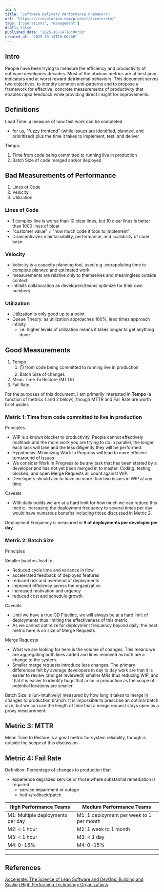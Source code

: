 ```yaml
---
id: 5
title: "Software Delivery Performance Framework"
url: "https://itrevolution.com/product/accelerate/"
tags: ["operations", "management"]
draft: false
published_date: "2025-10-14T10:00:00"
created_at: "2025-10-14T10:00:00"
---
```


## Intro

People have been trying to measure the efficiency and productivity of software developers decades. Most of the obvious metrics are at best poor indicators and at worst reward detrimental behaviors. This document serves two objectives: to identify common anti-patterns and to propose a framework for effective, concrete measurements of productivity that enables rapid feedback while providing direct insight for improvements.

## Definitions

Lead Time: a measure of how fast work can be completed

- for us, "fuzzy frontend" (while issues are identified, planned, and prioritized) plus the time it takes to implement, test, and deliver

Tempo:

1. Time from code being committed to running live in production
2. Batch Size of code merged and/or deployed

## Bad Measurements of Performance

1. Lines of Code
2. Velocity
3. Utilization

### Lines of Code

- 1 complex line is worse than 10 clear lines, but 10 clear lines is better than 1000 lines of bloat
- "customer value" ≠ "how much code it took to implement"
- Disincentivizes maintainability, performance, and scalability of code base

### Velocity

- Velocity is a capacity planning tool, used e.g. extrapolating time to complete planned and estimated work
- measurements are relative only to themselves and meaningless outside context
- inhibits collaboration as developers/teams optimize for their own numbers

### Utilization

- Utilization is only good up to a point
- Queue Theory: as utilization approaches 100%, lead times approach infinity
    - i.e. higher levels of utilization means it takes longer to get anything done

## Good Measurements

1. Tempo
    1. ⏱️  from code being committed to running live in production
    2. Batch Size of changes
2. Mean Time To Restore (MTTR)
3. Fail Rate

For the purposes of this document, I am primarily interested in **Tempo** (a function of metrics 1 and 2 below), though MTTR and Fail Rate are worth brief asides

### Metric 1: Time from code committed to live in production

Principles

- WIP is a known blocker to productivity. People cannot effectively multitask and the more work you are trying to do in parallel, the longer each task will take and the less diligently they will be performed.
- Hypothesis: Minimizing Work In Progress will lead to more efficient turnaround of issues
- We consider Work In Progress to be any task that has been started by a developer and has not yet been merged in to master. Coding, testing, blocked, and open Merge Requests all count against WIP.
- Developers should aim to have no more than two issues in WIP at any time.

Caveats

- With daily builds we are at a hard limit for how much we can reduce this metric. Increasing the deployment frequency to several times per day would have numerous benefits including those discussed in Metric 2.

Deployment Frequency is measured in **# of deployments per developer per day**

### Metric 2: Batch Size

Principles

Smaller batches lead to:

- Reduced cycle time and variance in flow
- accelerated feedback of deployed features
- reduced risk and overhead of deployments
- improved efficiency across the organization
- increased motivation and urgency
- reduced cost and schedule growth

Caveats

- Until we have a true CD Pipeline, we will always be at a hard limit of deployments thus limiting the effectiveness of this metric.
- As we cannot optimize for deployment frequency beyond daily, the best metric here is on size of Merge Requests

Merge Requests

- What we are looking for here is the volume of changes. This means we are aggregating both lines added and lines removed as both are a change to the system.
- Smaller merge requests introduce less changes. The primary differences felt by average developers in day to day work are that it is easier to review (and get reviewed!) smaller MRs thus reducing WIP, and that it is easier to identify bugs that arise in production as the scope of potential locations are smaller.

Batch Size is (un-intuitively) measured by how long it takes to merge in changes to production branch. It is impossible to prescribe an optimal batch size, but we can use the length of time that a merge request stays open as a proxy measurement.

## Metric 3: MTTR

Mean Time to Restore is a great metric for system reliability, though is outside the scope of this discussion

## Metric 4: Fail Rate

Definition: Percentage of changes to production that

- experience degraded service or those where substantial remediation is required
    - service impairment or outage
    - hotfix/rollback/patch
    

| High Performance Teams | Medium Performance Teams |
|------------------------|-------------------------|
| M1: Multiple deployments per day | M1: 1 deployment per week to 1 per month |
| M2: < 1 hour | M2: 1 week to 1 month
| M3: < 1 hour | M3: < 1 day |
| M4: 0-15% | M4: 0-15% |


---

## References

[Accelerate: The Science of Lean Software and DevOps: Building and Scaling High Performing Technology Organizations](https://itrevolution.com/product/accelerate/)